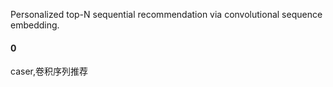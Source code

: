Personalized top-N sequential recommendation via convolutional sequence embedding.

#### 0

caser,卷积序列推荐

